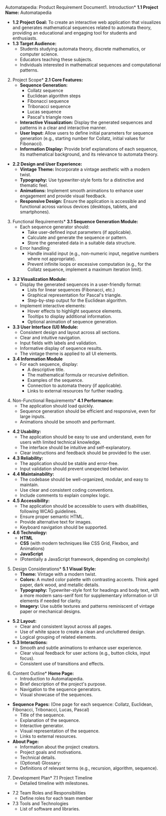 Automatapedia: Product Requirement Document1. Introduction\* **1.1 Project Name:** Automatapedia

- **1.2 Project Goal:** To create an interactive web application that visualizes and generates mathematical sequences related to automata theory, providing an educational and engaging tool for students and enthusiasts.
- **1.3 Target Audience:**
  - Students studying automata theory, discrete mathematics, or computer science.
  - Educators teaching these subjects.
  - Individuals interested in mathematical sequences and computational patterns.

2.  Project Scope\* **2.1 Core Features:**
    - **Sequence Generation:**
      - Collatz sequence
      - Euclidean algorithm steps
      - Fibonacci sequence
      - Tribonacci sequence
      - Lucas sequence
      - Pascal's triangle rows
    - **Interactive Visualization:** Display the generated sequences and patterns in a clear and interactive manner.
    - **User Input:** Allow users to define initial parameters for sequence generation (e.g., starting number for Collatz, initial values for Fibonacci).
    - **Information Display:** Provide brief explanations of each sequence, its mathematical background, and its relevance to automata theory.

- **2.2 Design and User Experience:**
  - **Vintage Theme:** Incorporate a vintage aesthetic with a modern twist.
  - **Typography:** Use typewriter-style fonts for a distinctive and thematic feel.
  - **Animations:** Implement smooth animations to enhance user engagement and provide visual feedback.
  - **Responsive Design:** Ensure the application is accessible and functional across various devices (desktops, tablets, and smartphones).

3.  Functional Requirements\* **3.1 Sequence Generation Module:**
    - Each sequence generator should:
      - Take user-defined input parameters (if applicable).
      - Calculate and generate the sequence or pattern.
      - Store the generated data in a suitable data structure.
    - Error handling:
      - Handle invalid input (e.g., non-numeric input, negative numbers where not appropriate).
      - Prevent infinite loops or excessive computation (e.g., for the Collatz sequence, implement a maximum iteration limit).

- **3.2 Visualization Module:**
  - Display the generated sequences in a user-friendly format:
    - Lists for linear sequences (Fibonacci, etc.)
    - Graphical representation for Pascal's triangle.
    - Step-by-step output for the Euclidean algorithm.
  - Implement interactive elements:
    - Hover effects to highlight sequence elements.
    - Tooltips to display additional information.
    - Optional animation of sequence generation.
- **3.3 User Interface (UI) Module:**
  - Consistent design and layout across all sections.
  - Clear and intuitive navigation.
  - Input fields with labels and validation.
  - Informative display of sequence results.
  - The vintage theme is applied to all UI elements.
- **3.4 Information Module**
  - For each sequence, display:
    - A descriptive title.
    - The mathematical formula or recursive definition.
    - Examples of the sequence.
    - Connection to automata theory (if applicable).
    - Links to external resources for further reading.

4.  Non-Functional Requirements\* **4.1 Performance:**
    - The application should load quickly.
    - Sequence generation should be efficient and responsive, even for large inputs.
    - Animations should be smooth and performant.

- **4.2 Usability:**
  - The application should be easy to use and understand, even for users with limited technical knowledge.
  - The interface should be intuitive and self-explanatory.
  - Clear instructions and feedback should be provided to the user.
- **4.3 Reliability:**
  - The application should be stable and error-free.
  - Input validation should prevent unexpected behavior.
- **4.4 Maintainability:**
  - The codebase should be well-organized, modular, and easy to maintain.
  - Use clear and consistent coding conventions.
  - Include comments to explain complex logic.
- **4.5 Accessibility:**
  - The application should be accessible to users with disabilities, following WCAG guidelines.
  - Ensure proper semantic HTML.
  - Provide alternative text for images.
  - Keyboard navigation should be supported.
- **4.6 Technology:**
  - **HTML**
  - **CSS** (with modern techniques like CSS Grid, Flexbox, and Animations)
  - **JavaScript**
  - (Potentially a JavaScript framework, depending on complexity)

5.  Design Considerations\* **5.1 Visual Style:**
    - **Theme:** Vintage with a modern twist.
    - **Colors:** A muted color palette with contrasting accents. Think aged paper, dark wood, and metallic details.
    - **Typography:** Typewriter-style font for headings and body text, with a more modern sans-serif font for supplementary information or UI elements if needed for clarity.
    - **Imagery:** Use subtle textures and patterns reminiscent of vintage paper or mechanical designs.

- **5.2 Layout:**
  - Clear and consistent layout across all pages.
  - Use of white space to create a clean and uncluttered design.
  - Logical grouping of related elements.
- **5.3 Interactions:**
  - Smooth and subtle animations to enhance user experience.
  - Clear visual feedback for user actions (e.g., button clicks, input focus).
  - Consistent use of transitions and effects.

6.  Content Outline\* **Home Page:**
    - Introduction to Automatapedia.
    - Brief description of the project's purpose.
    - Navigation to the sequence generators.
    - Visual showcase of the sequences.

- **Sequence Pages:** (One page for each sequence: Collatz, Euclidean, Fibonacci, Tribonacci, Lucas, Pascal)
  - Title of the sequence.
  - Explanation of the sequence.
  - Interactive generator.
  - Visual representation of the sequence.
  - Links to external resources.
- **About Page:**
  - Information about the project creators.
  - Project goals and motivations.
  - Technical details.
  - (Optional) Glossary:
  - Definitions of relevant terms (e.g., recursion, algorithm, sequence).

7.  Development Plan\* 7.1 Project Timeline
    - Detailed timeline with milestones.

- 7.2 Team Roles and Responsibilities
  - Define roles for each team member
- 7.3 Tools and Technologies
  - List of software and libraries.
